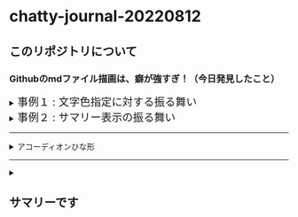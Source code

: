 # chatty-journal-20220812
## このリポジトリについて

### Githubのmdファイル描画は、癖が強すぎ！（今日発見したこと）

<details>
<summary><label style="font-size:1.2rem">事例１ : 文字色指定に対する振る舞い</label></summary>
<br/>★コード

```html
<p>文字色を<span style="color:red">赤く</span>する</p>
```
★結果<br>

Github|そのほか|メモ(対応策など)
----|----|----
<img src='./images/fig002.png' style="width:160px">|<img src='./images/fig001.png' style="width:160px">|Githubは無視する<br/>対応策はない模様

</details>


<details>
<summary><label style="font-size:1.2rem">事例２ : サマリー表示の振る舞い</label></summary>
<br/>★コード

```html
<details>
  <!-- ブロック要素h2でラップして（包んで）あることに留意 -->
<summary><div> <h2>サマリーです</h2> </summary>
 <h3>タイトル</h3>
 <p>詳細ブロックの本文</p>
</details>
```
★結果<br>

Github|そのほか|メモ(対応策など)
----|----|----
<img src='./images/fig002.png' style="width:160px">|<img src='./images/fig001.png' style="width:160px">|Githubは無視する<br/>対応策はない模様

</details>


<hr/>
<details>
<summary>アコーディオンひな形</summary>
 <h3>タイトル</h3>
 <ol>
  <li>番号付きリスト</li>
  <li></li>
 </ol>
 <ul>
  <li>記号付きリスト</li>
  <li></li>
 </ul>
</details>

<hr/>

<details>
  <!-- ブロック要素h2でラップして（包んで）あることに留意 -->
<summary><div> <h2>サマリーです</h2> </summary>
 <h3>タイトル</h3>
 <p>詳細ブロックの本文</p>
</details>

